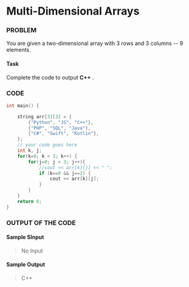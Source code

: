 # Multi-Dimensional Arrays

### PROBLEM

You are given a two-dimensional array with 3 rows and 3 columns -- 9 elements.

#### Task

Complete the code to output **C++** .

### CODE

```cpp
int main() {

    string arr[3][3] = {
        {"Python", "JS", "C++"},
        {"PHP", "SQL", "Java"},
        {"C#", "Swift", "Kotlin"},
    };
    // your code goes here
    int k, j;
    for(k=0; k < 3; k++) {
    	for(j=0; j < 3; j++){
    		//cout << arr[k][j] << " ";
    		if (k==0 && j==2) {
    			cout << arr[k][j];
    		}
    	}
    }
    return 0;
}
```

### OUTPUT OF THE CODE

#### Sample SInput

> No Input<br>

#### Sample Output

> C++<br>
